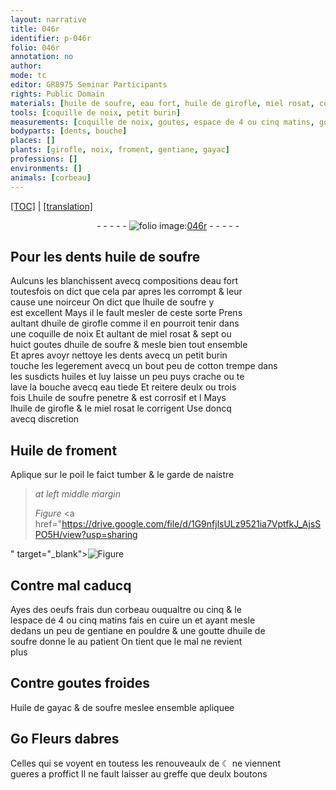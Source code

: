 ```yaml
---
layout: narrative
title: 046r
identifier: p-046r
folio: 046r
annotation: no
author:
mode: tc
editor: GR8975 Seminar Participants
rights: Public Domain
materials: [huile de soufre, eau fort, huile de girofle, miel rosat, cotton, huiles, eau tiede, Huile de froment, oeufs frais dun corbeau, gentiane en pouldre, Huile de gayac & de soufre]
tools: [coquille de noix, petit burin]
measurements: [coquille de noix, goutes, espace de 4 ou cinq matins, goutte]
bodyparts: [dents, bouche]
places: []
plants: [girofle, noix, froment, gentiane, gayac]
professions: []
environments: []
animals: [corbeau]
---
```


 <p><a href="{{ site.baseurl }}/diplomatic/">[TOC]</a> | <a href="{{ site.baseurl }}/texts/p-046r_tl/" target="_blank">[translation]</a></p><div class="folio" align="center">- - - - - <a href="http://gallica.bnf.fr/ark:/12148/btv1b10500001g/f97.item" target="_blank"><img src="https://cu-mkp.github.io/2017-workshop-edition/assets/photo-icon.png" alt="folio image: " style="display:inline-block; margin-bottom:-3px;"/>046r</a> - - - - - </div>  
  

## Pour les <span class="bp">dents</span> <span class="m">huile de soufre</span>

 
Aulcuns les blanchissent avecq compositions d<span class="m">eau fort</span><br/> toutesfois on dict que cela par apres les corrompt & leur<br/> cause une noirceur On dict que l<span class="m">huile de soufre</span> y<br/> est excellent Mays il le fault mesler de ceste sorte Prens<br/> aultant d<span class="m">huile de <span class="pa">girofle</span></span> comme il en pourroit tenir dans<br/> une <span class="tl"><span class="ms">coquille de <span class="pa">noix</span></span></span> Et aultant de <span class="m">miel rosat</span> & sept ou<br/> huict <span class="ms">goutes</span> d<span class="m">huile de soufre</span> & mesle bien tout ensemble<br/> Et apres avoyr nettoye les <span class="bp">dents</span> avecq un <span class="tl">petit burin</span><br/> touche les legerement avecq un <span class="del">bout</span> peu de <span class="m">cotton</span> trempe dans<br/> les susdicts <span class="m">huiles</span> et luy laisse un peu puys crache ou te<br/> lave la <span class="bp">bouche</span> avecq <span class="m">eau tiede</span> Et reitere deulx ou trois<br/> fois L<span class="m">huile de soufre</span> penetre & est corrosif <span class="del">et l</span> Mays<br/> l<span class="m">huile de <span class="pa">girofle</span></span> & le <span class="m">miel rosat</span> le corrigent Use doncq<br/> avecq discretion
 
 
  

## <span class="m">Huile de <span class="pa">froment</span></span>

 
Aplique sur le poil le faict tumber & le garde de naistre
 
 
> *at left middle margin*
> 
> 
>    
> *Figure*
> <a href="https://drive.google.com/file/d/1G9nfjlsULz9521ia7VptfkJ_AjsSPO5H/view?usp=sharing

" target="_blank"><img src="https://cu-mkp.github.io/GR8975-edition/assets/photo-icon.png" alt="Figure" style="display:inline-block; margin-bottom:-3px;"/></a>
 
 
  

## Contre mal caducq

 
Ayes des <span class="m">oeufs frais dun <span class="al">corbeau</span></span> <span class="del">ou</span>qualtre ou cinq & <span class="del">le</span><br/> l<span class="ms">espace de 4 ou cinq <span class="tmp">matins</span></span> fais en cuire un et ayant mesle<br/> dedans un peu de <span class="m"><span class="pa">gentiane</span> en pouldre</span> & une <span class="ms">goutte</span> d<span class="m">huile de<br/> soufre</span> donne le au patient On tient que le mal ne revient<br/> plus
 
 
  

## Contre goutes froides

 
<span class="m">Huile de <span class="pa">gayac</span> & de soufre</span> meslee ensemble apliquee
 
 
  

## <span class="del">Go</span> Fleurs dabres

 
Celles qui se voyent <span class="tmp">en tout<span class="del">es</span><span class="add">s</span> les renouveaulx de ☾</span> ne viennent<br/> gueres a proffict Il ne fault laisser au greffe que deulx boutons
 
 